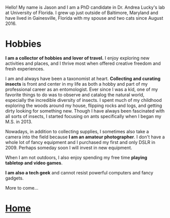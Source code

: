 Hello! My name is Jason and I am a PhD candidate in Dr. Andrea Lucky's lab at University of Florida. I grew up just outside of Baltimore, Maryland and have lived in Gainesville, Florida with my spouse and two cats since August 2016.

# Hobbies

**I am a collector of hobbies and lover of travel.** I enjoy exploring new activities and places, and I thrive most when offered creative freedom and fresh experiences.

I am and always have been a taxonomist at heart. **Collecting and curating insects** is front and center in my life as both a hobby and part of my professional career as an entomologist. Ever since I was a kid, one of my favorite things to do was to observe and catalog the natural world, especially the incredible diversity of insects. I spent much of my childhood exploring the woods around my house, flipping rocks and logs, and getting dirty looking for something new. Though I have always been fascinated with all sorts of insects, I started focusing on ants specifically when I began my M.S. in 2013.

Nowadays, in addition to collecting supplies, I sometimes also take a camera into the field because **I am an amateur photographer**. I don't have a whole lot of fancy equipment and I purchased my first and only DSLR in 2009. Perhaps someday soon I will invest in new equipment.

When I am not outdoors, I also enjoy spending my free time **playing tabletop and video games**. 

**I am also a tech geek** and cannot resist powerful computers and fancy gadgets.

More to come...

# [Home](https://jlwilliants.github.io/)
